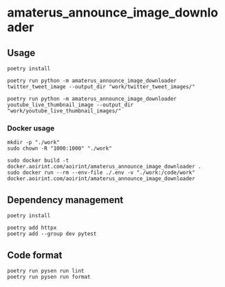 # amaterus_announce_image_downloader

## Usage

```shell
poetry install

poetry run python -m amaterus_announce_image_downloader twitter_tweet_image --output_dir "work/twitter_tweet_images/"

poetry run python -m amaterus_announce_image_downloader youtube_live_thumbnail_image --output_dir "work/youtube_live_thumbnail_images/"
```

### Docker usage

```shell
mkdir -p "./work"
sudo chown -R "1000:1000" "./work"

sudo docker build -t docker.aoirint.com/aoirint/amaterus_announce_image_downloader .
sudo docker run --rm --env-file ./.env -v "./work:/code/work" docker.aoirint.com/aoirint/amaterus_announce_image_downloader
```

## Dependency management

```shell
poetry install

poetry add httpx
poetry add --group dev pytest
```

## Code format

```shell
poetry run pysen run lint
poetry run pysen run format
```
